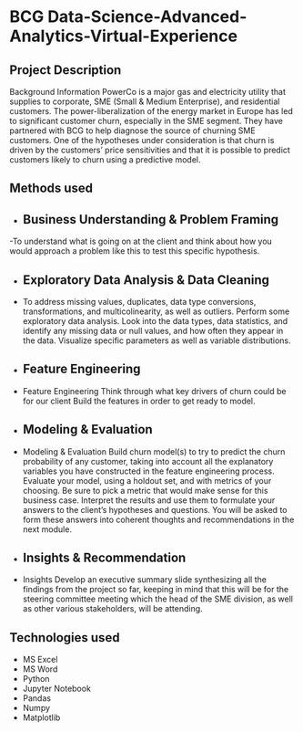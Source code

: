 # BCG Data-Science-Advanced-Analytics-Virtual-Experience

## Project Description
Background Information PowerCo is a major gas and electricity utility that supplies to corporate, SME (Small & Medium Enterprise), and residential customers. The power-liberalization of the energy market in Europe has led to significant customer churn, especially in the SME segment. They have partnered with BCG to help diagnose the source of churning SME customers. One of the hypotheses under consideration is that churn is driven by the customers’ price sensitivities and that it is possible to predict customers likely to churn using a predictive model.


## Methods used
* <h2>Business Understanding & Problem Framing</h2>
 -To understand what is going on at the client and think about how you would approach a problem like this to test this specific hypothesis.

* <h2>Exploratory Data Analysis & Data Cleaning</h2>
- To address missing values, duplicates, data type conversions, transformations, and multicolinearity, as well as outliers. Perform some exploratory data analysis. Look into the data types, data statistics, and identify any missing data or null values, and how often they appear in the data. Visualize specific parameters as well as variable distributions.

* <h2>Feature Engineering</h2>
- Feature Engineering Think through what key drivers of churn could be for our client Build the features in order to get ready to model.

* <h2>Modeling & Evaluation</h2>
- Modeling & Evaluation Build churn model(s) to try to predict the churn probability of any customer, taking into account all the explanatory variables you have constructed in the feature engineering process. Evaluate your model, using a holdout set, and with metrics of your choosing. Be sure to pick a metric that would make sense for this business case. Interpret the results and use them to formulate your answers to the client’s hypotheses and questions. You will be asked to form these answers into coherent thoughts and recommendations in the next module.


* <h2>Insights & Recommendation</h2>
- Insights Develop an executive summary slide synthesizing all the findings from the project so far, keeping in mind that this will be for the steering committee meeting which the head of the SME division, as well as other various stakeholders, will be attending.



## Technologies used
* MS Excel
* MS Word
* Python
* Jupyter Notebook
* Pandas
* Numpy
* Matplotlib
